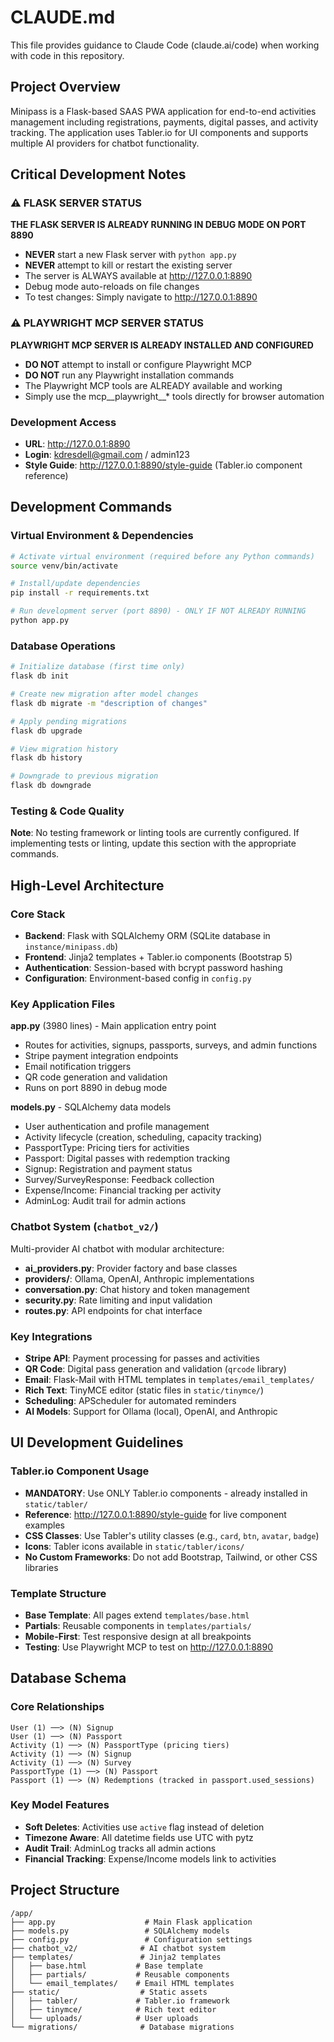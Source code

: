 # CLAUDE.md

This file provides guidance to Claude Code (claude.ai/code) when working with code in this repository.

## Project Overview

Minipass is a Flask-based SAAS PWA application for end-to-end activities management including registrations, payments, digital passes, and activity tracking. The application uses Tabler.io for UI components and supports multiple AI providers for chatbot functionality.

## Critical Development Notes

### ⚠️ FLASK SERVER STATUS
**THE FLASK SERVER IS ALREADY RUNNING IN DEBUG MODE ON PORT 8890**
- **NEVER** start a new Flask server with `python app.py`
- **NEVER** attempt to kill or restart the existing server
- The server is ALWAYS available at http://127.0.0.1:8890
- Debug mode auto-reloads on file changes
- To test changes: Simply navigate to http://127.0.0.1:8890

### ⚠️ PLAYWRIGHT MCP SERVER STATUS
**PLAYWRIGHT MCP SERVER IS ALREADY INSTALLED AND CONFIGURED**
- **DO NOT** attempt to install or configure Playwright MCP
- **DO NOT** run any Playwright installation commands
- The Playwright MCP tools are ALREADY available and working
- Simply use the mcp__playwright__* tools directly for browser automation

### Development Access
- **URL**: http://127.0.0.1:8890
- **Login**: kdresdell@gmail.com / admin123
- **Style Guide**: http://127.0.0.1:8890/style-guide (Tabler.io component reference)

## Development Commands

### Virtual Environment & Dependencies
```bash
# Activate virtual environment (required before any Python commands)
source venv/bin/activate

# Install/update dependencies
pip install -r requirements.txt

# Run development server (port 8890) - ONLY IF NOT ALREADY RUNNING
python app.py
```

### Database Operations
```bash
# Initialize database (first time only)
flask db init

# Create new migration after model changes
flask db migrate -m "description of changes"

# Apply pending migrations
flask db upgrade

# View migration history
flask db history

# Downgrade to previous migration
flask db downgrade
```

### Testing & Code Quality
**Note**: No testing framework or linting tools are currently configured.
If implementing tests or linting, update this section with the appropriate commands.

## High-Level Architecture

### Core Stack
- **Backend**: Flask with SQLAlchemy ORM (SQLite database in `instance/minipass.db`)
- **Frontend**: Jinja2 templates + Tabler.io components (Bootstrap 5)
- **Authentication**: Session-based with bcrypt password hashing
- **Configuration**: Environment-based config in `config.py`

### Key Application Files

**app.py** (3980 lines) - Main application entry point
- Routes for activities, signups, passports, surveys, and admin functions
- Stripe payment integration endpoints
- Email notification triggers
- QR code generation and validation
- Runs on port 8890 in debug mode

**models.py** - SQLAlchemy data models
- User authentication and profile management
- Activity lifecycle (creation, scheduling, capacity tracking)
- PassportType: Pricing tiers for activities
- Passport: Digital passes with redemption tracking
- Signup: Registration and payment status
- Survey/SurveyResponse: Feedback collection
- Expense/Income: Financial tracking per activity
- AdminLog: Audit trail for admin actions

### Chatbot System (`chatbot_v2/`)
Multi-provider AI chatbot with modular architecture:
- **ai_providers.py**: Provider factory and base classes
- **providers/**: Ollama, OpenAI, Anthropic implementations
- **conversation.py**: Chat history and token management
- **security.py**: Rate limiting and input validation
- **routes.py**: API endpoints for chat interface

### Key Integrations
- **Stripe API**: Payment processing for passes and activities
- **QR Code**: Digital pass generation and validation (`qrcode` library)
- **Email**: Flask-Mail with HTML templates in `templates/email_templates/`
- **Rich Text**: TinyMCE editor (static files in `static/tinymce/`)
- **Scheduling**: APScheduler for automated reminders
- **AI Models**: Support for Ollama (local), OpenAI, and Anthropic

## UI Development Guidelines

### Tabler.io Component Usage
- **MANDATORY**: Use ONLY Tabler.io components - already installed in `static/tabler/`
- **Reference**: http://127.0.0.1:8890/style-guide for live component examples
- **CSS Classes**: Use Tabler's utility classes (e.g., `card`, `btn`, `avatar`, `badge`)
- **Icons**: Tabler icons available in `static/tabler/icons/`
- **No Custom Frameworks**: Do not add Bootstrap, Tailwind, or other CSS libraries

### Template Structure
- **Base Template**: All pages extend `templates/base.html`
- **Partials**: Reusable components in `templates/partials/`
- **Mobile-First**: Test responsive design at all breakpoints
- **Testing**: Use Playwright MCP to test on http://127.0.0.1:8890

## Database Schema

### Core Relationships
```
User (1) ──> (N) Signup
User (1) ──> (N) Passport
Activity (1) ──> (N) PassportType (pricing tiers)
Activity (1) ──> (N) Signup
Activity (1) ──> (N) Survey
PassportType (1) ──> (N) Passport
Passport (1) ──> (N) Redemptions (tracked in passport.used_sessions)
```

### Key Model Features
- **Soft Deletes**: Activities use `active` flag instead of deletion
- **Timezone Aware**: All datetime fields use UTC with pytz
- **Audit Trail**: AdminLog tracks all admin actions
- **Financial Tracking**: Expense/Income models link to activities

## Project Structure

```
/app/
├── app.py                    # Main Flask application
├── models.py                 # SQLAlchemy models
├── config.py                 # Configuration settings
├── chatbot_v2/              # AI chatbot system
├── templates/               # Jinja2 templates
│   ├── base.html           # Base template
│   ├── partials/           # Reusable components
│   └── email_templates/    # Email HTML templates
├── static/                  # Static assets
│   ├── tabler/             # Tabler.io framework
│   ├── tinymce/            # Rich text editor
│   └── uploads/            # User uploads
└── migrations/              # Database migrations
```